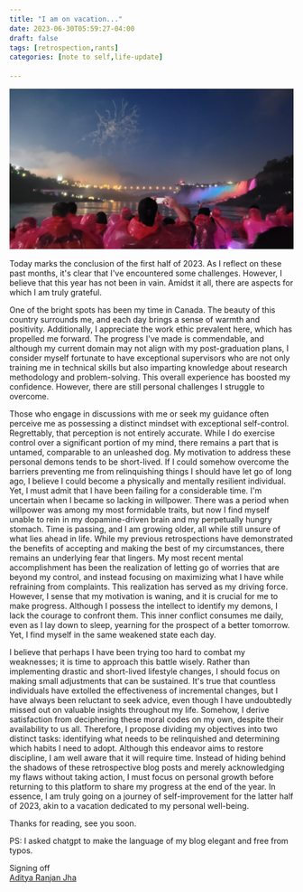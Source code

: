 ```yaml
---
title: "I am on vacation..."
date: 2023-06-30T05:59:27-04:00
draft: false
tags: [retrospection,rants]
categories: [note to self,life-update]

---
```


![](image.jpg)

Today marks the conclusion of the first half of 2023. As I reflect on these past months, it's clear that I've encountered some challenges. However, I believe that this year has not been in vain. Amidst it all, there are aspects for which I am truly grateful.

One of the bright spots has been my time in Canada. The beauty of this country surrounds me, and each day brings a sense of warmth and positivity. Additionally, I appreciate the work ethic prevalent here, which has propelled me forward. The progress I've made is commendable, and although my current domain may not align with my post-graduation plans, I consider myself fortunate to have exceptional supervisors who are not only training me in technical skills but also imparting knowledge about research methodology and problem-solving. This overall experience has boosted my confidence. However, there are still personal challenges I struggle to overcome.

Those who engage in discussions with me or seek my guidance often perceive me as possessing a distinct mindset with exceptional self-control. Regrettably, that perception is not entirely accurate. While I do exercise control over a significant portion of my mind, there remains a part that is untamed, comparable to an unleashed dog. My motivation to address these personal demons tends to be short-lived. If I could somehow overcome the barriers preventing me from relinquishing things I should have let go of long ago, I believe I could become a physically and mentally resilient individual. Yet, I must admit that I have been failing for a considerable time. I'm uncertain when I became so lacking in willpower. There was a period when willpower was among my most formidable traits, but now I find myself unable to rein in my dopamine-driven brain and my perpetually hungry stomach. Time is passing, and I am growing older, all while still unsure of what lies ahead in life. While my previous retrospections have demonstrated the benefits of accepting and making the best of my circumstances, there remains an underlying fear that lingers. My most recent mental accomplishment has been the realization of letting go of worries that are beyond my control, and instead focusing on maximizing what I have while refraining from complaints. This realization has served as my driving force. However, I sense that my motivation is waning, and it is crucial for me to make progress. Although I possess the intellect to identify my demons, I lack the courage to confront them. This inner conflict consumes me daily, even as I lay down to sleep, yearning for the prospect of a better tomorrow. Yet, I find myself in the same weakened state each day.

I believe that perhaps I have been trying too hard to combat my weaknesses; it is time to approach this battle wisely. Rather than implementing drastic and short-lived lifestyle changes, I should focus on making small adjustments that can be sustained. It's true that countless individuals have extolled the effectiveness of incremental changes, but I have always been reluctant to seek advice, even though I have undoubtedly missed out on valuable insights throughout my life. Somehow, I derive satisfaction from deciphering these moral codes on my own, despite their availability to us all. Therefore, I propose dividing my objectives into two distinct tasks: identifying what needs to be relinquished and determining which habits I need to adopt. Although this endeavor aims to restore discipline, I am well aware that it will require time. Instead of hiding behind the shadows of these retrospective blog posts and merely acknowledging my flaws without taking action, I must focus on personal growth before returning to this platform to share my progress at the end of the year. In essence, I am truly going on a journey of self-improvement for the latter half of 2023, akin to a vacation dedicated to my personal well-being.

Thanks for reading, see you soon.

PS: I asked chatgpt to make the language of my blog elegant and free from typos.
<br/>

Signing off \
[Aditya Ranjan Jha](https://github.com/Adiboy3112)

